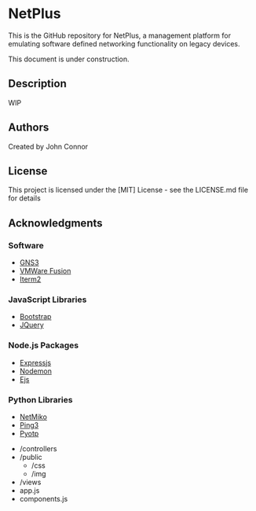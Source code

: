 # NetPlus
This is the GitHub repository for NetPlus, a management platform for emulating software defined networking functionality on legacy devices.

This document is under construction.

## Description

WIP

## Authors

Created by John Connor

## License

This project is licensed under the [MIT] License - see the LICENSE.md file for details

## Acknowledgments

### Software
* [GNS3](https://gns3.com/)
* [VMWare Fusion](https://www.vmware.com/uk/products/fusion.html)
* [Iterm2](https://iterm2.com/)

### JavaScript Libraries
* [Bootstrap](https://getbootstrap.com/)
* [JQuery](https://jquery.com/)

### Node.js Packages
* [Expressjs](https://expressjs.com/)
* [Nodemon](https://www.npmjs.com/package/nodemon)
* [Ejs](https://ejs.co/)

### Python Libraries
* [NetMiko](https://github.com/ktbyers/netmiko)
* [Ping3](https://pypi.org/project/ping3/)
* [Pyotp](https://github.com/pyauth/pyotp)

<!-- tree generated by markdown-notes-tree starts here -->

- /controllers
- /public
    - /css
    - /img
- /views
- app.js
- components.js


<!-- tree generated by markdown-notes-tree ends here -->
